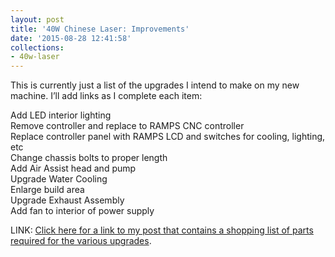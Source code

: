 ```yaml
---
layout: post
title: '40W Chinese Laser: Improvements'
date: '2015-08-28 12:41:58'
collections:
- 40w-laser
---
```



This is currently just a list of the upgrades I intend to make on my new machine. I’ll add links as I complete each item:

Add LED interior lighting  
 Remove controller and replace to RAMPS CNC controller  
 Replace controller panel with RAMPS LCD and switches for cooling, lighting, etc  
 Change chassis bolts to proper length  
 Add Air Assist head and pump  
 Upgrade Water Cooling  
 Enlarge build area  
 Upgrade Exhaust Assembly  
 Add fan to interior of power supply

LINK: [Click here for a link to my post that contains a shopping list of parts required for the various upgrades](https://blog.repulsor.net/2015/08/28/40w-chinese-laser-upgrade-parts-for-ramps-conversion/).


